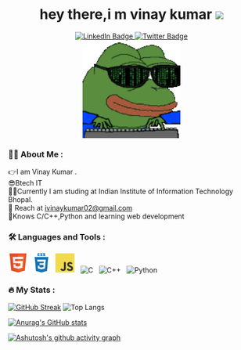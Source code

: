 <div id="header" align="center">
  <div id="badges">
  <h1>
  hey there,i m vinay kumar
  <img src="https://media.giphy.com/media/hvRJCLFzcasrR4ia7z/giphy.gif" width="30px"/>
  </h1>
  <a href="https:https://www.linkedin.com/in/vinay-kumar-81986b224">
    <img src="https://img.shields.io/badge/LinkedIn-blue?style=for-the-badge&logo=linkedin&logoColor=white" alt="LinkedIn Badge"/>
  </a>
  <a href="https://twitter.com/iiitb_kumar">
    <img src="https://img.shields.io/badge/Twitter-blue?style=for-the-badge&logo=twitter&logoColor=white" alt="Twitter Badge"/>
  </a>
  <br>
  <span align="center" ><img src="new.gif" align ="center" height="200px" width="200px" padding="40 40 px"></span>
</div>
</div>

### :man_technologist: About Me :
👉I am Vinay Kumar .<br>
😎Btech IT <br>
👨‍🎓Currently I am studing at Indian Institute of Information Technology Bhopal.<br>
📧 Reach at ivinaykumar02@gmail.com<br>
👨‍Knows C/C++,Python and learning web development<br>

### :hammer_and_wrench: Languages and Tools :
<div>
  <img src="https://github.com/devicons/devicon/blob/master/icons/html5/html5-original.svg" title="HTML5" alt="HTML" width="40" height="40"/>&nbsp;
  <img src="https://github.com/devicons/devicon/blob/master/icons/css3/css3-plain-wordmark.svg"  title="CSS3" alt="CSS" width="40" height="40"/>&nbsp;
  <img src="https://github.com/devicons/devicon/blob/master/icons/javascript/javascript-original.svg" title="JavaScript" alt="JavaScript" width="40" height="40"/>&nbsp;&nbsp;
  <img src="https://seeklogo.com/images/C/c-programming-language-logo-9B32D017B1-seeklogo.com.png" title="C" alt="C" width="40" height="40"/>&nbsp;&nbsp;
  <img src="https://seeklogo.com/images/C/c-logo-1B1817C041-seeklogo.com.png" title="C++" alt="C++" width="40" height="40"/>&nbsp;&nbsp;
  <img src="https://seeklogo.com/images/P/python-logo-A32636CAA3-seeklogo.com.png" title="Python" alt="Python" width="40" height="40"/>&nbsp;&nbsp;
 
### :fire: My Stats :
[![GitHub Streak](http://github-readme-streak-stats.herokuapp.com?user=squirtlelive&theme=dark&background=000000)](https://git.io/streak-stats)
![Top Langs](https://github-readme-stats.vercel.app/api/top-langs/?username=squirtlelive&theme=tokyonight)<br>
  
[![Anurag's GitHub stats](https://github-readme-stats.vercel.app/api?username=squirtlelive)](https://github.com/anuraghazra/github-readme-stats)<br>

[![Ashutosh's github activity graph](https://activity-graph.herokuapp.com/graph?username=squirtlelive&theme=dracula)](https://github.com/ashutosh00710/github-readme-activity-graph)<br>


   


